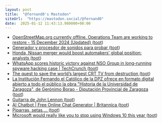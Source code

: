 ```yaml
---
layout: post
title:  "@fernand0's Mastodon"
siteUrl:  "https://mastodon.social/@fernand0"
date:  2025-01-12 11:43:13.980000+00:00
---
```

*  [OpenStreetMap.org currently offline. Operations Team are working to restore - 15 December 2024 (Updated) ](https://community.openstreetmap.org/t/openstreetmap-org-currently-offline-operations-team-are-working-to-restore-15-december-2024-updated/122930/) ([toot](https://mastodon.social/@fernand0/113815204264465039))
*  [Generador y procesdor de sonidos para probar ](https://www.flickr.com/photos/fernand0/54230362379) ([toot](https://mastodon.social/@fernand0/113815184622515247))
*  [Honda, Nissan merger would boost automakers’ global position: analysts ](https://www.automotivedive.com/news/honda-nissan-mitsubishi-merger-proposal/736241) ([toot](https://mastodon.social/@fernand0/113814926390624427))
*  [WhatsApp scores historic victory against NSO Group in long-running spyware hacking case \| TechCrunch ](https://techcrunch.com/2024/12/23/whatsapp-scores-historic-victory-against-nso-group-in-long-running-spyware-hacking-case) ([toot](https://mastodon.social/@fernand0/113814659057071085))
*  [The quest to save the world’s largest CRT TV from destruction ](https://arstechnica.com/gaming/2024/12/retro-gamers-save-one-of-the-last-45-inch-crt-tvs-in-existence) ([toot](https://mastodon.social/@fernand0/113813691693053148))
*  [La Institución Fernando el Católico de la DPZ ofrece en formato digital abierto a todo el público la obra &quot;Historia de la Universidad de Zaragoza&quot;, de Gerónimo Borao - Diputación Provincial de Zaragoza   ](https://www.dpz.es/noticias/la-institucion-fernando-el-catolico-de-la-dpz-ofrece-en-formato-digital-abierto-a-todo-el-publico-la-obra-201chistoria-de-la-universidad-de-zaragoza201d-de-geronimo-borao) ([toot](https://mastodon.social/@fernand0/113812933062546459))
*  [Guitarra de John Lennon ](https://www.flickr.com/photos/fernand0/54230362304) ([toot](https://mastodon.social/@fernand0/113811722927066611))
*  [AI Chatbot \| Free Online Chat Generator \| Britannica ](https://www.britannica.com/chatbo) ([toot](https://mastodon.social/@fernand0/113811079833336837))
*  [Piparras, setas,… ](https://avecesunafoto.wordpress.com/2025/01/11/piparras-setas) ([toot](https://mastodon.social/@fernand0/113810992512344887))
*  [Microsoft would really like you to stop using Windows 10 this year ](https://www.theverge.com/2025/1/6/24336586/microsoft-windows-10-upgrade-year-of-the-windows-11-pc-refresh-ces-202) ([toot](https://mastodon.social/@fernand0/113810897768956153))
